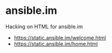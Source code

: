 # ansible.im
Hacking on HTML for ansible.im

* https://static.ansible.im/welcome.html
* https://static.ansible.im/home.html
